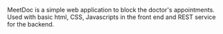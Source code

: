MeetDoc is a simple web application to block the doctor's appointments.
Used with basic html, CSS, Javascripts in the front end and REST service for the backend.
